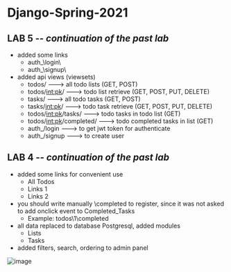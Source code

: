 # Django-Spring-2021
 
## LAB 5 -- *continuation of the past lab*
* added some links
  * auth_\login\
  * auth_\signup\   
* added api views (viewsets)
  * todos/                     ---> all todo lists (GET, POST)
  * todos/<int:pk>/            ---> todo list retrieve (GET, POST, PUT, DELETE)
  * tasks/                     ---> all todo tasks (GET, POST)
  * tasks/<int:pk>/            ---> todo task retrieve (GET, POST, PUT, DELETE)
  * todos/<int:pk>/tasks/      ---> todo tasks in todo list (GET)
  * todos/<int:pk>/completed/  ---> todo completed tasks in list (GET)
  * auth_/login                ---> to get jwt token for authenticate
  * auth_/signup               ---> to create user



## LAB 4 -- *continuation of the past lab*
 
* added some links for convenient use
  * All Todos
  * Links 1
  * Links 2 
* you should write manually \completed to register, since it was not asked to add onclick event to Completed_Tasks
  * Example: todos\1\completed 
* all data replaced to database Postgresql, added modules
  * Lists
  * Tasks
* added filters, search, ordering to admin panel

![image](https://user-images.githubusercontent.com/51375666/109455847-b28eb980-7a81-11eb-93f9-37ffbdb59b59.png)

